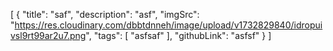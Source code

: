 [
  {
    "title": "saf",
    "description": "asf",
    "imgSrc": "https://res.cloudinary.com/dbbtdnneh/image/upload/v1732829840/idropuivsl9rt99ar2u7.png",
    "tags": [
      "asfsaf"
    ],
    "githubLink": "asfsf"
  }
]